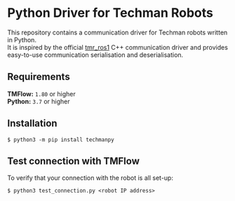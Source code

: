 # Python Driver for Techman Robots

This repository contains a communication driver for Techman robots written in Python.  
It is inspired by the official [tmr_ros1](https://github.com/TechmanRobotInc/tmr_ros1) C++ communication driver and provides easy-to-use communication serialisation and deserialisation.

## Requirements
**TMFlow:** `1.80` or higher  
**Python:** `3.7` or higher

## Installation
```
$ python3 -m pip install techmanpy
```

## Test connection with TMFlow
To verify that your connection with the robot is all set-up:
```
$ python3 test_connection.py <robot IP address>
```